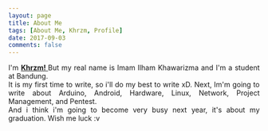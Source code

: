 ```yaml
---
layout: page
title: About Me
tags: [About Me, Khrzm, Profile]
date: 2017-09-03
comments: false
---
```

    
<div style="text-align:justify"><a>I'm </a><a href="http://khrzm.github.io/"><b>Khrzm! </b></a><a>But my real name is Imam Ilham Khawarizma and I'm a student at Bandung.</a><br>
	<a>It is my first time to write, so i'll do my best to write xD. Next, Im'm going to write about Arduino, Android, Hardware, Linux, Network, Project Management, and Pentest.</a><br>
<a>And i think i'm going to become very busy next year, it's about my graduation. Wish me luck :v</a><br>
</div>

